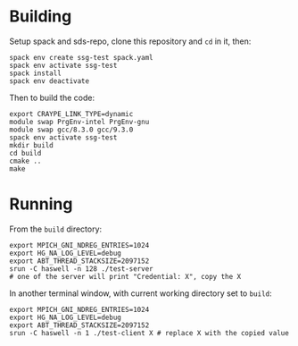 # Building

Setup spack and sds-repo, clone this repository and `cd` in it, then:

```
spack env create ssg-test spack.yaml
spack env activate ssg-test
spack install
spack env deactivate
```

Then to build the code:

```
export CRAYPE_LINK_TYPE=dynamic
module swap PrgEnv-intel PrgEnv-gnu
module swap gcc/8.3.0 gcc/9.3.0
spack env activate ssg-test
mkdir build
cd build
cmake ..
make
```

# Running

From the `build` directory:

```
export MPICH_GNI_NDREG_ENTRIES=1024
export HG_NA_LOG_LEVEL=debug
export ABT_THREAD_STACKSIZE=2097152
srun -C haswell -n 128 ./test-server
# one of the server will print "Credential: X", copy the X
```

In another terminal window, with current working directory set to `build`:
```
export MPICH_GNI_NDREG_ENTRIES=1024
export HG_NA_LOG_LEVEL=debug
export ABT_THREAD_STACKSIZE=2097152
srun -C haswell -n 1 ./test-client X # replace X with the copied value
```
